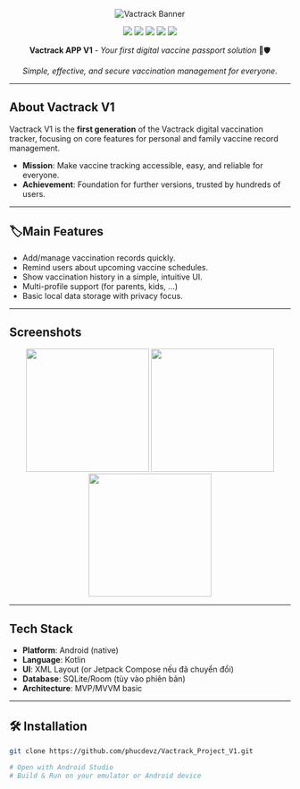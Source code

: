 <!-- Banner -->
<p align="center">
  <img src="https://capsule-render.vercel.app/api?type=waving&color=0:8EC5FC,100:E0C3FC&height=180&section=header&text=Vactrack%20APP%20V1&fontSize=45&fontAlign=50&fontColor=fff" alt="Vactrack Banner"/>
</p>

<p align="center">
  <img src="https://img.shields.io/github/languages/top/phucdevz/Vactrack_Project_V1?style=flat-square"/>
  <img src="https://img.shields.io/github/license/phucdevz/Vactrack_Project_V1?style=flat-square"/>
  <img src="https://img.shields.io/github/issues/phucdevz/Vactrack_Project_V1?style=flat-square"/>
  <img src="https://img.shields.io/github/stars/phucdevz/Vactrack_Project_V1?style=flat-square"/>
  <img src="https://img.shields.io/github/forks/phucdevz/Vactrack_Project_V1?style=flat-square"/>
</p>

<p align="center">
  <b>Vactrack APP V1</b> - <i>Your first digital vaccine passport solution</i> 💉🛡️
</p>
<p align="center">
  <em>
    Simple, effective, and secure vaccination management for everyone.
  </em>
</p>

---

## About Vactrack V1

Vactrack V1 is the **first generation** of the Vactrack digital vaccination tracker, focusing on core features for personal and family vaccine record management.

- **Mission**: Make vaccine tracking accessible, easy, and reliable for everyone.
- **Achievement**: Foundation for further versions, trusted by hundreds of users.

---

## 🏷Main Features

- Add/manage vaccination records quickly.
- Remind users about upcoming vaccine schedules.
- Show vaccination history in a simple, intuitive UI.
- Multi-profile support (for parents, kids, ...)
- Basic local data storage with privacy focus.

---

## Screenshots

<p align="center">
  <img src="demo/v1_1.png" width="220"/>
  <img src="demo/v1_2.png" width="220"/>
  <img src="demo/v1_3.png" width="220"/>
  <br/>
</p>

---

## Tech Stack

- **Platform**: Android (native)
- **Language**: Kotlin
- **UI**: XML Layout (or Jetpack Compose nếu đã chuyển đổi)
- **Database**: SQLite/Room (tùy vào phiên bản)
- **Architecture**: MVP/MVVM basic

---

## 🛠️ Installation

```bash
git clone https://github.com/phucdevz/Vactrack_Project_V1.git

# Open with Android Studio
# Build & Run on your emulator or Android device
